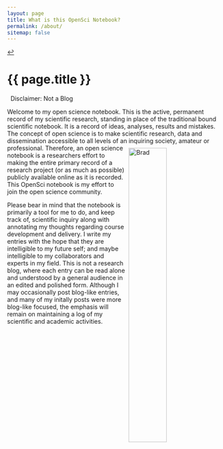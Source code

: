 ```yaml
---
layout: page
title: What is this OpenSci Notebook?
permalink: /about/
sitemap: false
---
```


 <A HREF="http://bradleyboehmke.github.io/notebook/">&#8617;</A>
 
<h1 class="post-title">{{ page.title }}</h1>

<i class="fa fa-exclamation-triangle" aria-hidden="true"></i> &nbsp; Disclaimer: Not a Blog

Welcome to my open science notebook. This is the active, permanent record of my scientific research, standing in place of the traditional bound scientific notebook. It is a record of ideas, analyses, results and mistakes. The concept of open science is to make scientific research, data and dissemination accessible to all levels of an inquiring society, amateur or professional. <img src="http://britishlibrary.typepad.co.uk/.a/6a00d8341c464853ef01bb08acc6b1970d-580wi" alt="Brad" align="right" style="width: 42%; height: 42%; margin:8px">Therefore, an open science notebook is a researchers effort to making the entire primary record of a research project (or as much as possible) publicly available online as it is recorded. This OpenSci notebook is my effort to join the open science community. 

Please bear in mind that the notebook is primarily a tool for me to do, and keep track of, scientific inquiry along with annotating my thoughts regarding course development and delivery. I write my entries with the hope that they are intelligible to my future self; and maybe intelligible to my collaborators and experts in my field. This is not a research blog, where each entry can be read alone and understood by a general audience in an edited and polished form. Although I may occasionally post blog-like entries, and many of my initally posts were more blog-like focused, the emphasis will remain on maintaining a log of my scientific and academic activities.

